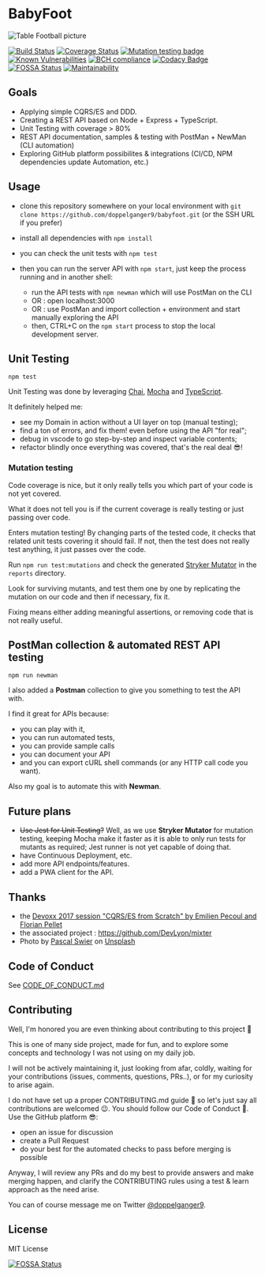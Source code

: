 # BabyFoot

![Table Football picture](https://source.unsplash.com/7de474KZIbs/270x180)

[![Build Status](https://travis-ci.org/doppelganger9/babyfoot.svg?branch=master)](https://travis-ci.org/doppelganger9/babyfoot) [![Coverage Status](https://coveralls.io/repos/github/doppelganger9/babyfoot/badge.svg?branch=master)](https://coveralls.io/github/doppelganger9/babyfoot?branch=master) [![Mutation testing badge](https://badge.stryker-mutator.io/github.com/doppelganger9/babyfoot/master)](https://stryker-mutator.github.io) [![Known Vulnerabilities](https://snyk.io/test/github/doppelganger9/babyfoot/badge.svg?targetFile=package.json)](https://snyk.io/test/github/doppelganger9/babyfoot?targetFile=package.json) [![BCH compliance](https://bettercodehub.com/edge/badge/doppelganger9/babyfoot?branch=master)](https://bettercodehub.com/) [![Codacy Badge](https://api.codacy.com/project/badge/Grade/22e54b8ae86b4bf2a8f6172899d4a91a)](https://www.codacy.com/app/doppelganger9/babyfoot?utm_source=github.com&amp;utm_medium=referral&amp;utm_content=doppelganger9/babyfoot&amp;utm_campaign=Badge_Grade) [![FOSSA Status](https://app.fossa.io/api/projects/git%2Bgithub.com%2Fdoppelganger9%2Fbabyfoot.svg?type=shield)](https://app.fossa.io/projects/git%2Bgithub.com%2Fdoppelganger9%2Fbabyfoot?ref=badge_shield) [![Maintainability](https://api.codeclimate.com/v1/badges/6df9f2100fc61a97bcf2/maintainability)](https://codeclimate.com/github/doppelganger9/babyfoot/maintainability)

## Goals

- Applying simple CQRS/ES and DDD.
- Creating a REST API based on Node + Express + TypeScript.
- Unit Testing with coverage > 80%
- REST API documentation, samples & testing with PostMan + NewMan (CLI automation)
- Exploring GitHub platform possibilites & integrations (CI/CD, NPM dependencies update Automation, etc.)

## Usage

- clone this repository somewhere on your local environment with `git clone https://github.com/doppelganger9/babyfoot.git` (or the SSH URL if you prefer)
- install all dependencies with `npm install`
- you can check the unit tests with `npm test`
- then you can run the server API with `npm start`, just keep the process running and in another shell:

  - run the API tests with `npm newman` which will use PostMan on the CLI
  - OR : open localhost:3000
  - OR : use PostMan and import collection + environment and start manually exploring the API
  - then, CTRL+C on the `npm start` process to stop the local development server.

## Unit Testing

`npm test`

Unit Testing was done by leveraging [Chai](https://www.chaijs.com/), [Mocha](https://mochajs.org/) and [TypeScript](https://www.typescriptlang.org/).

It definitely helped me:

- see my Domain in action without a UI layer on top (manual testing);
- find a ton of errors, and fix them! even before using the API "for real";
- debug in vscode to go step-by-step and inspect variable contents;
- refactor blindly once everything was covered, that's the real deal 😎!

### Mutation testing

Code coverage is nice, but it only really tells you which part of your code is not yet covered.

What it does not tell you is if the current coverage is really testing or just passing over code.

Enters mutation testing! By changing parts of the tested code, it checks that related unit tests covering it should fail. If not, then the test does not really test anything, it just passes over the code.

Run `npm run test:mutations` and check the generated [Stryker Mutator](https://stryker-mutator.io) in the `reports` directory.

Look for surviving mutants, and test them one by one by replicating the mutation on our code and then if necessary, fix it.

Fixing means either adding meaningful assertions, or removing code that is not really useful.

## PostMan collection & automated REST API testing

`npm run newman`

I also added a **Postman** collection to give you something to test the API with.

I find it great for APIs because:

- you can play with it,
- you can run automated tests,
- you can provide sample calls
- you can document your API
- and you can export cURL shell commands (or any HTTP call code you want).

Also my goal is to automate this with **Newman**.

## Future plans

- ~~Use Jest for Unit Testing?~~ Well, as we use **Stryker Mutator** for mutation testing, keeping Mocha make it faster as it is able to only run tests for mutants as required; Jest runner is not yet capable of doing that.
- have Continuous Deployment, etc.
- add more API endpoints/features.
- add a PWA client for the API.

## Thanks

- the [Devoxx 2017 session "CQRS/ES from Scratch" by Emilien Pecoul and Florian Pellet](https://www.youtube.com/watch?v=S1V4t7SXXCU)
- the associated project : https://github.com/DevLyon/mixter
- Photo by [Pascal Swier](https://unsplash.com/photos/7de474KZIbs?utm_source=unsplash&utm_medium=referral&utm_content=creditCopyText) on [Unsplash](https://unsplash.com/collections/1408473/grato?utm_source=unsplash&utm_medium=referral&utm_content=creditCopyText)

## Code of Conduct

See [CODE_OF_CONDUCT.md](CODE_OF_CONDUCT.md)

## Contributing

Well, I'm honored you are even thinking about contributing to this project 🤗

This is one of many side project, made for fun, and to explore some concepts and technology I was not using on my daily job.

I will not be actively maintaining it, just looking from afar, coldly, waiting for your contributions (issues, comments, questions, PRs..), or for my curiosity to arise again.

I do not have set up a proper CONTRIBUTING.md guide 🤭 so let's just say all contributions are welcomed 😉.
You should follow our Code of Conduct 🤝.
Use the GitHub platform 😎:

- open an issue for discussion
- create a Pull Request
- do your best for the automated checks to pass before merging is possible

Anyway, I will review any PRs and do my best to provide answers and make merging happen, and clarify the CONTRIBUTING rules using a test & learn approach as the need arise.

You can of course message me on Twitter [@doppelganger9](https://twitter.com/doppelganger9).

## License

MIT License

[![FOSSA Status](https://app.fossa.io/api/projects/git%2Bgithub.com%2Fdoppelganger9%2Fbabyfoot.svg?type=large)](https://app.fossa.io/projects/git%2Bgithub.com%2Fdoppelganger9%2Fbabyfoot?ref=badge_large)
